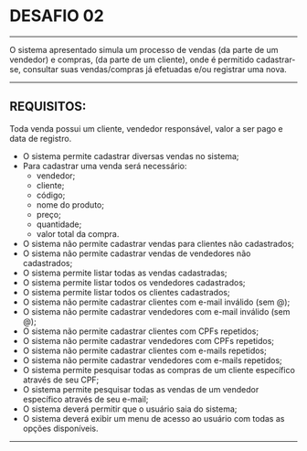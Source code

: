 # DESAFIO 02

<hr>

<p> O sistema apresentado simula um processo de vendas (da parte de um vendedor) e compras, (da parte de um cliente), onde é permitido cadastrar-se, consultar suas vendas/compras 
já efetuadas e/ou registrar uma nova.</p>

<hr>

## REQUISITOS:

Toda venda possui um cliente, vendedor responsável, valor a ser pago e
data de registro.

- O sistema permite cadastrar diversas vendas no sistema;
- Para cadastrar uma venda será necessário:
  - vendedor;
  - cliente;
  - código;
  - nome do produto;
  - preço;
  - quantidade;
  - valor total da compra.
- O sistema não permite cadastrar vendas para clientes não
  cadastrados;
- O sistema não permite cadastrar vendas de vendedores não
  cadastrados;
- O sistema permite listar todas as vendas cadastradas;
- O sistema permite listar todos os vendedores cadastrados;
- O sistema permite listar todos os clientes cadastrados;
- O sistema não permite cadastrar clientes com e-mail inválido (sem
  @);
- O sistema não permite cadastrar vendedores com e-mail inválido
  (sem @);
- O sistema não permite cadastrar clientes com CPFs repetidos;
- O sistema não permite cadastrar vendedores com CPFs repetidos;
- O sistema não permite cadastrar clientes com e-mails repetidos;
- O sistema não permite cadastrar vendedores com e-mails repetidos;
- O sistema permite pesquisar todas as compras de um cliente
  específico através de seu CPF;
- O sistema permite pesquisar todas as vendas de um vendedor
  específico através de seu e-mail;
- O sistema deverá permitir que o usuário saia do sistema;
- O sistema deverá exibir um menu de acesso ao usuário com todas as
  opções disponíveis.

<hr>
